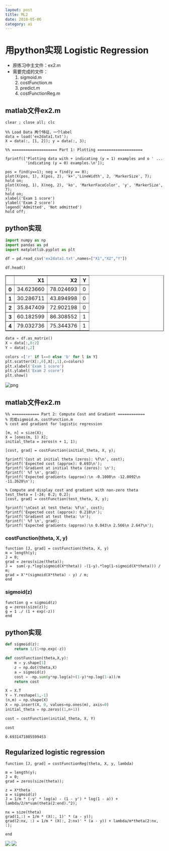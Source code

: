 ```yaml
---
layout: post
title: ML2
date: 2018-05-06
category: ai
---
```


# 用python实现 Logistic Regression
* 原练习中主文件：ex2.m
* 需要完成的文件：    
    1. sigmoid.m
    2. costFunction.m
    3. predict.m
    4. costFunctionReg.m

## matlab文件ex2.m
```
clear ; close all; clc
 
%% Load Data 两个特征，一个label
data = load('ex2data1.txt');
X = data(:, [1, 2]); y = data(:, 3);

%% ==================== Part 1: Plotting ====================

fprintf(['Plotting data with + indicating (y = 1) examples and o ' ...
         'indicating (y = 0) examples.\n']);

pos = find(y==1); neg = find(y == 0);
plot(X(pos, 1), X(pos, 2), 'k+','LineWidth', 2, 'MarkerSize', 7);
hold on;
plot(X(neg, 1), X(neg, 2), 'ko', 'MarkerFaceColor', 'y', 'MarkerSize', 7);
hold on;
xlabel('Exam 1 score')
ylabel('Exam 2 score')
legend('Admitted', 'Not admitted')
hold off;
```

## python实现


```python
import numpy as np
import pandas as pd
import matplotlib.pyplot as plt
```


```python
df = pd.read_csv('ex2data1.txt',names=["X1","X2","Y"])
```


```python
df.head()
```




<div>
<style>
    .dataframe thead tr:only-child th {
        text-align: right;
    }

    .dataframe thead th {
        text-align: left;
    }

    .dataframe tbody tr th {
        vertical-align: top;
    }
</style>
<table border="1" class="dataframe">
  <thead>
    <tr style="text-align: right;">
      <th></th>
      <th>X1</th>
      <th>X2</th>
      <th>Y</th>
    </tr>
  </thead>
  <tbody>
    <tr>
      <th>0</th>
      <td>34.623660</td>
      <td>78.024693</td>
      <td>0</td>
    </tr>
    <tr>
      <th>1</th>
      <td>30.286711</td>
      <td>43.894998</td>
      <td>0</td>
    </tr>
    <tr>
      <th>2</th>
      <td>35.847409</td>
      <td>72.902198</td>
      <td>0</td>
    </tr>
    <tr>
      <th>3</th>
      <td>60.182599</td>
      <td>86.308552</td>
      <td>1</td>
    </tr>
    <tr>
      <th>4</th>
      <td>79.032736</td>
      <td>75.344376</td>
      <td>1</td>
    </tr>
  </tbody>
</table>
</div>




```python
data = df.as_matrix()
X = data[:,0:2]
Y = data[:,2]
```


```python
colors =['r' if l==0 else 'b' for l in Y]
plt.scatter(X[:,0],X[:,1],c=colors)
plt.xlabel('Exam 1 score')
plt.ylabel('Exam 2 score')
plt.show()
```


![png](output_7_0.png)


## matlab文件ex2.m
```
%% ============ Part 2: Compute Cost and Gradient ============
% 完成sigmoid.m，costFunction.m
% cost and gradient for logistic regression

[m, n] = size(X);
X = [ones(m, 1) X];
initial_theta = zeros(n + 1, 1);

[cost, grad] = costFunction(initial_theta, X, y);

fprintf('Cost at initial theta (zeros): %f\n', cost);
fprintf('Expected cost (approx): 0.693\n');
fprintf('Gradient at initial theta (zeros): \n');
fprintf(' %f \n', grad);
fprintf('Expected gradients (approx):\n -0.1000\n -12.0092\n -11.2628\n');

% Compute and display cost and gradient with non-zero theta
test_theta = [-24; 0.2; 0.2];
[cost, grad] = costFunction(test_theta, X, y);

fprintf('\nCost at test theta: %f\n', cost);
fprintf('Expected cost (approx): 0.218\n');
fprintf('Gradient at test theta: \n');
fprintf(' %f \n', grad);
fprintf('Expected gradients (approx):\n 0.043\n 2.566\n 2.647\n');
```

### costFunction(theta, X, y)
```
function [J, grad] = costFunction(theta, X, y)
m = length(y); 
J = 0;
grad = zeros(size(theta));
J =  sum(-y.*log(sigmoid(X*theta)) -(1-y).*log(1-sigmoid(X*theta))) / m;
grad = X'*(sigmoid(X*theta) - y) / m;
end
```
### sigmoid(z)

```
function g = sigmoid(z)
g = zeros(size(z));
g = 1 ./ (1 + exp(-z))
end
```

## python实现


```python
def sigmoid(z):
    return 1/(1+np.exp(-z))
```


```python
def costFunction(theta,X,y):
    m = y.shape[1]
    z = np.dot(theta,X)
    a = sigmoid(z)
    cost = -np.sum(y*np.log(a)+(1-y)*np.log(1-a))/m  
    return cost
```


```python
X = X.T 
Y = Y.reshape(1,-1)
(n,m) = np.shape(X)
X = np.insert(X, 0, values=np.ones(m), axis=0)
initial_theta = np.zeros((1,n+1))
```


```python
cost = costFunction(initial_theta, X, Y)
```


```python
cost
```




    0.6931471805599453



## Regularized logistic regression

    function [J, grad] = costFunctionReg(theta, X, y, lambda)

    m = length(y); 
    J = 0;
    grad = zeros(size(theta));

    z = X*theta
    a = sigmoid(z)
    J = 1/m * (-y' * log(a) - (1 - y') * log(1 - a)) + lambda/2/m*sum(theta(2:end).^2);

    nx = size(theta)
    grad(1,:) = 1/m * (X(:, 1)' * (a - y));
    grad(2:nx, :) = 1/m * (X(:, 2:nx)' * (a - y)) + lambda/m*theta(2:nx, :);

    end

![](https://d3c33hcgiwev3.cloudfront.net/imageAssetProxy.v1/Od9mobDaEeaCrQqTpeD5ng_4f5e9c71d1aa285c1152ed4262f019c1_Screenshot-2016-11-22-09.31.21.png?expiry=1527724800000&hmac=e_MXtnvWs_a70qb9dOkEhKfEYvBVrtxg0lVK9ukIQ6A)
![](https://d3c33hcgiwev3.cloudfront.net/imageAssetProxy.v1/dfHLC70SEea4MxKdJPaTxA_306de28804a7467f7d84da0fe3ee9c7b_Screen-Shot-2016-12-07-at-10.49.02-PM.png?expiry=1527724800000&hmac=PedI8KYSSByY85sujmGEXxguTwimpLCV2mLAkTW96Yw)


```python

```

